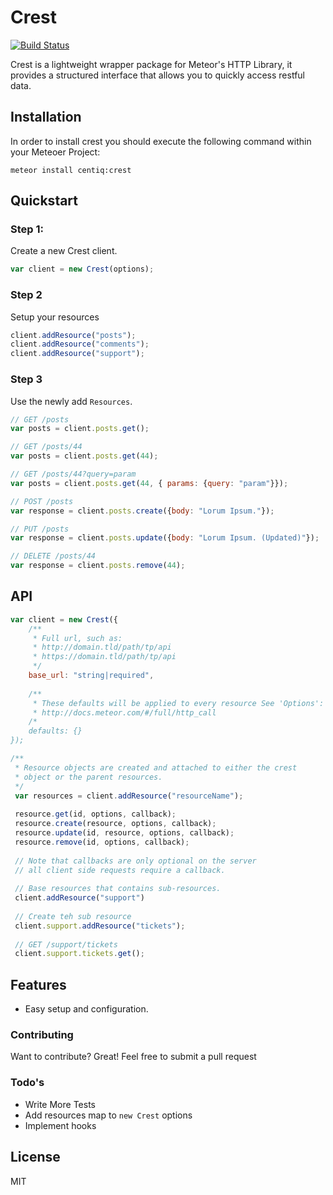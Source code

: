 # Crest

[![Build Status](https://travis-ci.org/Centiq/centiq-crest.svg?branch=master)](https://travis-ci.org/Centiq/centiq-crest)

Crest is a lightweight wrapper package for Meteor's HTTP Library, it provides a structured interface that allows you to quickly access restful data.

## Installation
In order to install crest you should execute the following command within your Meteoer Project:

```shell
meteor install centiq:crest
```

## Quickstart

### Step 1:
Create a new Crest client.

```javascript
var client = new Crest(options);
```

### Step 2
Setup your resources

```javascript
client.addResource("posts");
client.addResource("comments");
client.addResource("support");
```

### Step 3
Use the newly add `Resources`.
```javascript
// GET /posts
var posts = client.posts.get();

// GET /posts/44
var posts = client.posts.get(44);

// GET /posts/44?query=param
var posts = client.posts.get(44, { params: {query: "param"}});

// POST /posts
var response = client.posts.create({body: "Lorum Ipsum."});

// PUT /posts
var response = client.posts.update({body: "Lorum Ipsum. (Updated)"});

// DELETE /posts/44
var response = client.posts.remove(44);
```

## API
```javascript
var client = new Crest({
    /**
     * Full url, such as:
     * http://domain.tld/path/tp/api
     * https://domain.tld/path/tp/api
     */
    base_url: "string|required",
    
    /**
     * These defaults will be applied to every resource See 'Options':
     * http://docs.meteor.com/#/full/http_call
    /*
    defaults: {}
});

/**
 * Resource objects are created and attached to either the crest
 * object or the parent resources.
 */
 var resources = client.addResource("resourceName");
 
 resource.get(id, options, callback);
 resource.create(resource, options, callback);
 resource.update(id, resource, options, callback);
 resource.remove(id, options, callback);
 
 // Note that callbacks are only optional on the server
 // all client side requests require a callback.
 
 // Base resources that contains sub-resources.
 client.addResource("support")
 
 // Create teh sub resource
 client.support.addResource("tickets");
 
 // GET /support/tickets
 client.support.tickets.get();
```

## Features
  - Easy setup and configuration.

### Contributing
Want to contribute? Great! Feel free to submit a pull request

### Todo's
 - Write More Tests
 - Add resources map to `new Crest` options
 - Implement hooks

License
----
MIT
